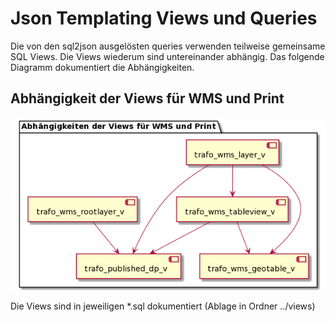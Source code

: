 # Json Templating Views und Queries

Die von den sql2json ausgelösten queries verwenden teilweise gemeinsame SQL Views. Die Views wiederum sind untereinander abhängig.
Das folgende Diagramm dokumentiert die Abhängigkeiten.

## Abhängigkeit der Views für WMS und Print

![wms_view_dependencies](view_dependencies.png)

Die Views sind in jeweiligen *.sql dokumentiert (Ablage in Ordner ../views)